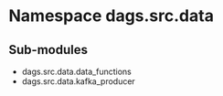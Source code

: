 Namespace dags.src.data
=======================

Sub-modules
-----------
* dags.src.data.data_functions
* dags.src.data.kafka_producer